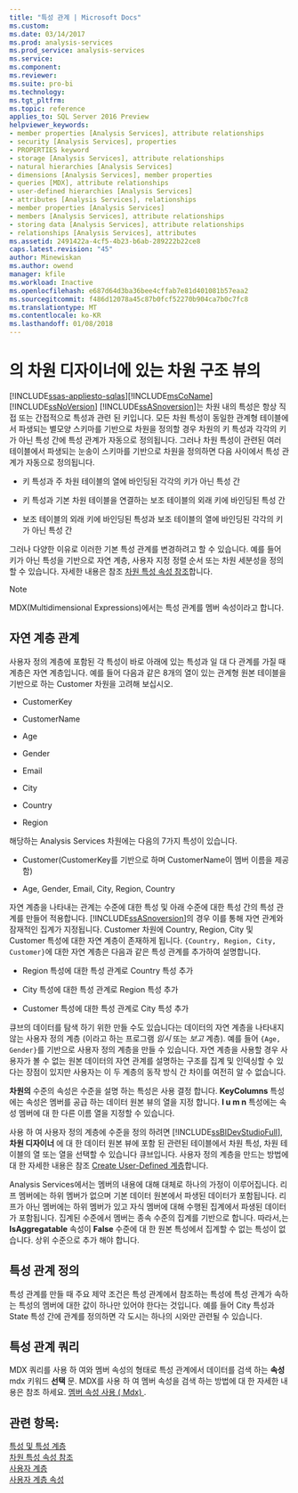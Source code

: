 ```yaml
---
title: "특성 관계 | Microsoft Docs"
ms.custom: 
ms.date: 03/14/2017
ms.prod: analysis-services
ms.prod_service: analysis-services
ms.service: 
ms.component: 
ms.reviewer: 
ms.suite: pro-bi
ms.technology: 
ms.tgt_pltfrm: 
ms.topic: reference
applies_to: SQL Server 2016 Preview
helpviewer_keywords:
- member properties [Analysis Services], attribute relationships
- security [Analysis Services], properties
- PROPERTIES keyword
- storage [Analysis Services], attribute relationships
- natural hierarchies [Analysis Services]
- dimensions [Analysis Services], member properties
- queries [MDX], attribute relationships
- user-defined hierarchies [Analysis Services]
- attributes [Analysis Services], relationships
- member properties [Analysis Services]
- members [Analysis Services], attribute relationships
- storing data [Analysis Services], attribute relationships
- relationships [Analysis Services], attributes
ms.assetid: 2491422a-4cf5-4b23-b6ab-289222b22ce8
caps.latest.revision: "45"
author: Minewiskan
ms.author: owend
manager: kfile
ms.workload: Inactive
ms.openlocfilehash: e687d64d3ba36bee4cffab7e81d401081b57eaa2
ms.sourcegitcommit: f486d12078a45c87b0fcf52270b904ca7b0c7fc8
ms.translationtype: MT
ms.contentlocale: ko-KR
ms.lasthandoff: 01/08/2018
---
```

# <a name="attribute-relationships"></a>의 차원 디자이너에 있는 차원 구조 뷰의
[!INCLUDE[ssas-appliesto-sqlas](../../includes/ssas-appliesto-sqlas.md)][!INCLUDE[msCoName](../../includes/msconame-md.md)] [!INCLUDE[ssNoVersion](../../includes/ssnoversion-md.md)] [!INCLUDE[ssASnoversion](../../includes/ssasnoversion-md.md)]는 차원 내의 특성은 항상 직접 또는 간접적으로 특성과 관련 된 키입니다. 모든 차원 특성이 동일한 관계형 테이블에서 파생되는 별모양 스키마를 기반으로 차원을 정의할 경우 차원의 키 특성과 각각의 키가 아닌 특성 간에 특성 관계가 자동으로 정의됩니다. 그러나 차원 특성이 관련된 여러 테이블에서 파생되는 눈송이 스키마를 기반으로 차원을 정의하면 다음 사이에서 특성 관계가 자동으로 정의됩니다.  
  
-   키 특성과 주 차원 테이블의 열에 바인딩된 각각의 키가 아닌 특성 간  
  
-   키 특성과 기본 차원 테이블을 연결하는 보조 테이블의 외래 키에 바인딩된 특성 간  
  
-   보조 테이블의 외래 키에 바인딩된 특성과 보조 테이블의 열에 바인딩된 각각의 키가 아닌 특성 간  
  
 그러나 다양한 이유로 이러한 기본 특성 관계를 변경하려고 할 수 있습니다. 예를 들어 키가 아닌 특성을 기반으로 자연 계층, 사용자 지정 정렬 순서 또는 차원 세분성을 정의할 수 있습니다. 자세한 내용은 참조 [차원 특성 속성 참조](../../analysis-services/multidimensional-models/dimension-attribute-properties-reference.md)합니다.  
  
> [!NOTE]  
>  MDX(Multidimensional Expressions)에서는 특성 관계를 멤버 속성이라고 합니다.  
  
## <a name="natural-hierarchy-relationships"></a>자연 계층 관계  
 사용자 정의 계층에 포함된 각 특성이 바로 아래에 있는 특성과 일 대 다 관계를 가질 때 계층은 자연 계층입니다. 예를 들어 다음과 같은 8개의 열이 있는 관계형 원본 테이블을 기반으로 하는 Customer 차원을 고려해 보십시오.  
  
-   CustomerKey  
  
-   CustomerName  
  
-   Age  
  
-   Gender  
  
-   Email  
  
-   City  
  
-   Country  
  
-   Region  
  
 해당하는 Analysis Services 차원에는 다음의 7가지 특성이 있습니다.  
  
-   Customer(CustomerKey를 기반으로 하며 CustomerName이 멤버 이름을 제공함)  
  
-   Age, Gender, Email, City, Region, Country  
  
 자연 계층을 나타내는 관계는 수준에 대한 특성 및 아래 수준에 대한 특성 간의 특성 관계를 만들어 적용합니다. [!INCLUDE[ssASnoversion](../../includes/ssasnoversion-md.md)]의 경우 이를 통해 자연 관계와 잠재적인 집계가 지정됩니다. Customer 차원에 Country, Region, City 및 Customer 특성에 대한 자연 계층이 존재하게 됩니다. `{Country, Region, City, Customer}`에 대한 자연 계층은 다음과 같은 특성 관계를 추가하여 설명합니다.  
  
-   Region 특성에 대한 특성 관계로 Country 특성 추가  
  
-   City 특성에 대한 특성 관계로 Region 특성 추가  
  
-   Customer 특성에 대한 특성 관계로 City 특성 추가  
  
 큐브의 데이터를 탐색 하기 위한 만들 수도 있습니다는 데이터의 자연 계층을 나타내지 않는 사용자 정의 계층 (이라고 하는 프로그램 *임시* 또는 *보고* 계층). 예를 들어 `{Age, Gender}`를 기반으로 사용자 정의 계층을 만들 수 있습니다. 자연 계층을 사용할 경우 사용자가 볼 수 없는 원본 데이터의 자연 관계를 설명하는 구조를 집계 및 인덱싱할 수 있다는 장점이 있지만 사용자는 이 두 계층의 동작 방식 간 차이를 여전히 알 수 없습니다.  
  
 **차원의** 수준의 속성은 수준을 설명 하는 특성은 사용 결정 합니다. **KeyColumns** 특성에는 속성은 멤버를 공급 하는 데이터 원본 뷰의 열을 지정 합니다. **l u m n** 특성에는 속성 멤버에 대 한 다른 이름 열을 지정할 수 있습니다.  
  
 사용 하 여 사용자 정의 계층에 수준을 정의 하려면 [!INCLUDE[ssBIDevStudioFull](../../includes/ssbidevstudiofull-md.md)], **차원 디자이너** 에 대 한 데이터 원본 뷰에 포함 된 관련된 테이블에서 차원 특성, 차원 테이블의 열 또는 열을 선택할 수 있습니다 큐브입니다. 사용자 정의 계층을 만드는 방법에 대 한 자세한 내용은 참조 [Create User-Defined 계층](../../analysis-services/multidimensional-models/user-defined-hierarchies-create.md)합니다.  
  
 Analysis Services에서는 멤버의 내용에 대해 대체로 하나의 가정이 이루어집니다. 리프 멤버에는 하위 멤버가 없으며 기본 데이터 원본에서 파생된 데이터가 포함됩니다. 리프가 아닌 멤버에는 하위 멤버가 있고 자식 멤버에 대해 수행된 집계에서 파생된 데이터가 포함됩니다. 집계된 수준에서 멤버는 종속 수준의 집계를 기반으로 합니다. 따라서,는 **IsAggregatable** 속성이 **False** 수준에 대 한 원본 특성에서 집계할 수 없는 특성이 없습니다. 상위 수준으로 추가 해야 합니다.  
  
## <a name="defining-an-attribute-relationship"></a>특성 관계 정의  
 특성 관계를 만들 때 주요 제약 조건은 특성 관계에서 참조하는 특성에 특성 관계가 속하는 특성의 멤버에 대한 값이 하나만 있어야 한다는 것입니다. 예를 들어 City 특성과 State 특성 간에 관계를 정의하면 각 도시는 하나의 시와만 관련될 수 있습니다.  
  
## <a name="attribute-relationship-queries"></a>특성 관계 쿼리  
 MDX 쿼리를 사용 하 여와 멤버 속성의 형태로 특성 관계에서 데이터를 검색 하는 **속성** mdx 키워드 **선택** 문. MDX를 사용 하 여 멤버 속성을 검색 하는 방법에 대 한 자세한 내용은 참조 하세요. [멤버 속성 사용 &#40; Mdx&#41; ](../../analysis-services/multidimensional-models/mdx/mdx-member-properties.md).  
  
## <a name="see-also"></a>관련 항목:  
 [특성 및 특성 계층](../../analysis-services/multidimensional-models-olap-logical-dimension-objects/attributes-and-attribute-hierarchies.md)   
 [차원 특성 속성 참조](../../analysis-services/multidimensional-models/dimension-attribute-properties-reference.md)   
 [사용자 계층](../../analysis-services/multidimensional-models-olap-logical-dimension-objects/user-hierarchies.md)   
 [사용자 계층 속성](../../analysis-services/multidimensional-models-olap-logical-dimension-objects/user-hierarchies-properties.md)  
  
  
